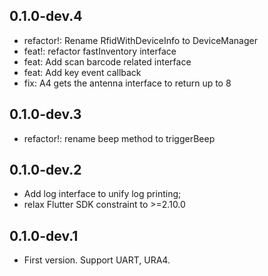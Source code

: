 ## 0.1.0-dev.4

* refactor!: Rename RfidWithDeviceInfo to DeviceManager
* feat!: refactor fastInventory interface
* feat: Add scan barcode related interface
* feat: Add key event callback
* fix: A4 gets the antenna interface to return up to 8

## 0.1.0-dev.3

* refactor!: rename beep method to triggerBeep

## 0.1.0-dev.2

* Add log interface to unify log printing;
* relax Flutter SDK constraint to >=2.10.0

## 0.1.0-dev.1

* First version. Support UART, URA4.
